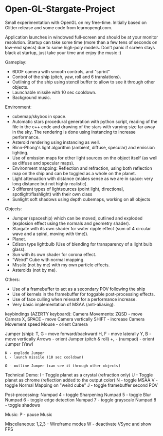 # Open-GL-Stargate-Project
Small experimentation with OpenGL on my free-time.
Initially based on Glitter release and some code from learnopengl.com.

Application launches in windowed full-screen and should be at your monitor resolution.
Startup can take some time (more than a few tens of seconds on low-end specs) due to some high-poly models. Don't panic if screen stays black at startup, just take your time and enjoy the music :)

Gameplay:
- 6DOF camera with smooth controls, and "sprint"
- Control of the ship (pitch, yaw, roll and 6 translations).
- Outlining of the ship using stencil buffer to allow to see it through other objects.
- Launchable missile with 10 sec cooldown.
- Background music.

Environment:
- cubemap/skybox in space.
- Automatic stars procedural generation with python script, reading of the file in the c++ code and drawing of the stars with varying size far away in the sky.
	 The rendering is done using instancing to increase performance.
- Asteroid rendering using instancing as well.
- Blinn-Phong's light algorithm (ambient, diffuse, specular) and emission lighting.
- Use of emission maps for other light sources on the object itself (as well as diffuse and specular maps).
- Environment mapping: Reflection and refraction, using both reflection map on the ship and can be toggled as a whole on the planet.
- Light attenuation with distance (makes sense as we are in space: very long distance but not highly realistic).
- 3 different types of lightsources (point light, directional, spotlight/flashlight) with their own class
- Sunlight soft shadows using depth cubemaps, working on all objects

Objects:
- Jumper (spaceship) which can be moved, outlined and exploded (explosion effect using the normals and geometry shader).
- Stargate with its own shader for water ripple effect (sum of 4 circular wave and a spiral, moving with time)).
- Planet.
- Edison type lightbulb (Use of blending for transparency of a light bulb glass).
- Sun with its own shader for corona effect.
- "Weird" Cube with normal mapping.
- Missile (not by me) with my own particle effects.
- Asteroids (not by me).

Others:
- Use of a framebuffer to act as a secondary POV following the ship
- Use of kernels in the framebuffer for toggable post-processing effects.
- Use of face culling when relevant for a performance increase.
- Very basic implementation of MSAA (anti-aliasing).


keybindings (AZERTY keyboard):
Camera Movements:
	ZQSD - move Camera
	X, SPACE - move Camera vertically
	SHIFT - increase Camera Movement speed
	Mouse - orient Camera

Jumper (ship):
	T, G - move forward/backward
	H, F - move laterally
	Y, B - move vertically
	Arrows - orient Jumper (pitch & roll)
	+, - (numpad) - orient Jumper (Yaw)

	K - explode Jumper
	L - launch missile (10 sec cooldown)

	O - outline Jumper (can see it through other objects)

Technical Demo:
	I - Toggle planet as a crystal (refraction only)
	U - Toggle planet as chrome (reflection added to the output color)
	N - toggle MSAA
	V - toggle Normal Mapping on "weird cube"
	J - toggle framebuffer second POV

Post-processing:
	Numpad 4 - toggle Sharpening
	Numpad 5 - toggle Blur
	Numpad 6 - toggle edge detection
	Numpad 7 - toggle grayscale
	Numpad 8 - toggle shadows
	
Music: 
	P - pause Music

Miscellaneous:
	1,2,3 - Wireframe modes
	W - deactivate VSync and show FPS


